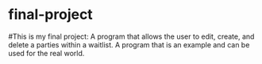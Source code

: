 # final-project
#This is my final project: A program that allows the user to edit, create, and delete a parties within a waitlist. A program that is an example and can be used for the real world. 
